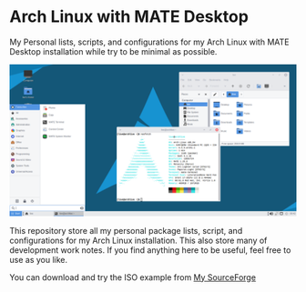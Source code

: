 # Arch Linux with MATE Desktop

My Personal lists, scripts, and configurations for my Arch Linux with MATE Desktop installation while try to be minimal as possible.

![](archiso/screenshots/archmate.png)

This repository store all my personal package lists, script, and configurations for my Arch Linux installation.
This also store many of development work notes.
If you find anything here to be useful, feel free to use as you like.

You can download and try the ISO example from [My SourceForge](https://sourceforge.net/projects/archlinux-custom-iso/files/archmate/)
